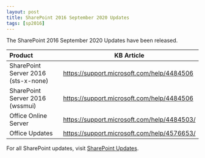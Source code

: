 ```yaml
---
layout: post
title: SharePoint 2016 September 2020 Updates
tags: [sp2016]
---
```


The SharePoint 2016 September 2020 Updates have been released.

|Product | KB Article |
|:--- |--- |
|SharePoint Server 2016 (sts-x-none) | <https://support.microsoft.com/help/4484506> |
|SharePoint Server 2016 (wssmui) | <https://support.microsoft.com/help/4484506> |
|Office Online Server | <https://support.microsoft.com/help/4484503/> |
|Office Updates | <https://support.microsoft.com/help/4576653/> |

For all SharePoint updates, visit [SharePoint Updates](https://sharepointupdates.com).